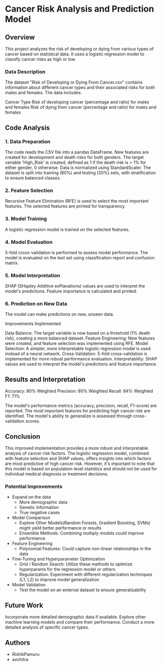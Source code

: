 # Cancer Risk Analysis and Prediction Model

## Overview
This project analyzes the risk of developing or dying from various types of cancer based on statistical data. It uses a logistic regression model to classify cancer risks as high or low.

### Data Description
The dataset "Risk of Developing or Dying From Cancer.csv" contains information about different cancer types and their associated risks for both males and females. The data includes:

Cancer Type
Risk of developing cancer (percentage and ratio) for males and females
Risk of dying from cancer (percentage and ratio) for males and females

## Code Analysis

### 1. Data Preparation

The code reads the CSV file into a pandas DataFrame.
New features are created for development and death risks for both genders.
The target variable 'High_Risk' is created, defined as 1 if the death risk is > 1% for either gender, 0 otherwise.
Data is normalized using StandardScaler.
The dataset is split into training (80%) and testing (20%) sets, with stratification to ensure balanced classes.

### 2. Feature Selection

Recursive Feature Elimination (RFE) is used to select the most important features.
The selected features are printed for transparency.

### 3. Model Training

A logistic regression model is trained on the selected features.

### 4. Model Evaluation

5-fold cross-validation is performed to assess model performance.
The model is evaluated on the test set using classification report and confusion matrix.

### 5. Model Interpretation

SHAP (SHapley Additive exPlanations) values are used to interpret the model's predictions.
Feature importance is calculated and printed.

### 6. Prediction on New Data

The model can make predictions on new, unseen data.

Improvements Implemented

Data Balance: The target variable is now based on a threshold (1% death risk), creating a more balanced dataset.
Feature Engineering: New features were created, and feature selection was implemented using RFE.
Model Selection: A simpler, more interpretable logistic regression model is used instead of a neural network.
Cross-Validation: 5-fold cross-validation is implemented for more robust performance evaluation.
Interpretability: SHAP values are used to interpret the model's predictions and feature importance.

## Results and Interpretation
Accuracy: 80%
Weighted Precision: 80%
Weighted Recall: 64%
Weighted F1: 71%


The model's performance metrics (accuracy, precision, recall, F1-score) are reported.
The most important features for predicting high cancer risk are identified.
The model's ability to generalize is assessed through cross-validation scores.

## Conclusion
This improved implementation provides a more robust and interpretable analysis of cancer risk factors. The logistic regression model, combined with feature selection and SHAP values, offers insights into which factors are most predictive of high cancer risk. However, it's important to note that this model is based on population-level statistics and should not be used for individual medical diagnosis or treatment decisions.

### Potential Improvements
- Expand on the data
    - More demographic data
    - Genetic information
    - True negative cases
- Model Comparison
    - Explore Other Models(Random Forests, Gradient Boosting, SVMs) might yield better performance or results
    - Ensemble Methods: Combining multiply models could improve performance
- Feature Engineering
    - Polynomial Features: Could capture non-linear relationships in the data
- Fine-Tuning and Hyperparameter Optimization
    - Grid / Random Search: Utilize these methods to optimize hyperparams for the regression model or others
    - Regularization: Experiment with different regularization techniques (L1, L2) to improve model generalization
- Model Validation
    - Test the model on an external dataset to ensure generalizability


## Future Work
Incorporate more detailed demographic data if available.
Explore other machine learning models and compare their performance.
Conduct a more detailed analysis of specific cancer types.

## Authors

- RishikPamuru
- avchitra